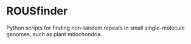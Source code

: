 # ROUSfinder
Python scripts for finding non-tandem repeats in small single-molecule genomes, such as plant mitochondria.
